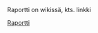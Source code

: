 Raportti on wikissä, kts. linkki

[Raportti](https://gitlab.labranet.jamk.fi/N0470/tyonohjausjarjestelma/wikis/Etusivu)